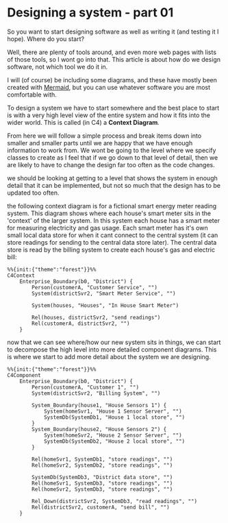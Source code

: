 # Designing a system - part 01

So you want to start designing software as well as writing it (and testing it I hope). Where do you start?

Well, there are plenty of tools around, and even more web pages with lists of those tools, so I wont go into that. This article is about how do we design software, not which tool we do it in.

I will (of course) be including some diagrams, and these have mostly been created with [Mermaid](https://mermaid.js.org/), but you can use whatever software you are most comfortable with.

To design a system we have to start somewhere and the best place to start is with a very high level view of the entire system and how it fits into the wider world. This is called (in C4) a **Context Diagram**.

From here we will follow a simple process and break items down into smaller and smaller parts until we are happy that we have enough information to work from. We wont be going to the level where we specify classes to create as I feel that if we go down to that level of detail, then we are likely to have to change the design far too often as the code changes.

we should be looking at getting to a level that shows the system in enough detail that it can be implemented, but not so much that the design has to be updated too often.

the following context diagram is for a fictional smart energy meter reading system. This diagram shows where each house's smart meter sits in the 'context' of the larger system. In this system each house has a smart meter for measuring electricity and gas usage. Each smart meter has it's own small local data store for when it cant connect to the central system  (it can store readings for sending to the central data store later). The central data store is read by the billing system to create each house's gas and electric bill:

```mermaid
%%{init:{"theme":"forest"}}%%
C4Context
    Enterprise_Boundary(b0, "District") {
        Person(customerA, "Customer Service", "")
        System(districtSvr2, "Smart Meter Service", "")

        System(houses, "Houses", "In House Smart Meter")
        
        Rel(houses, districtSvr2, "send readings")
        Rel(customerA, districtSvr2, "")
    }
```

now that we can see where/how our new system sits in things, we can start to decompose the high level into more detailed component diagrams.
This is where we start to add more detail about the system we are designing.


```mermaid
%%{init:{"theme":"forest"}}%%
C4Component
    Enterprise_Boundary(b0, "District") {
        Person(customerA, "Customer 1", "")
        System(districtSvr2, "Billing System", "")

        System_Boundary(house1, "House Sensors 1") {
            System(homeSvr1, "House 1 Sensor Server", "")
            SystemDb(SystemDb1, "House 1 local store", "")
        }
        System_Boundary(house2, "House Sensors 2") {
            System(homeSvr2, "House 2 Sensor Server", "")
            SystemDb(SystemDb2, "House 2 local store", "")
        }
        
        Rel(homeSvr1, SystemDb1, "store readings", "")
        Rel(homeSvr2, SystemDb2, "store readings", "")

        SystemDb(SystemDb3, "District data store", "")
        Rel(homeSvr1, SystemDb3, "store readings", "")
        Rel(homeSvr2, SystemDb3, "store readings", "")

        Rel_Down(districtSvr2, SystemDb3, "read readings", "")
        Rel(districtSvr2, customerA, "send bill", "")
    }
```
